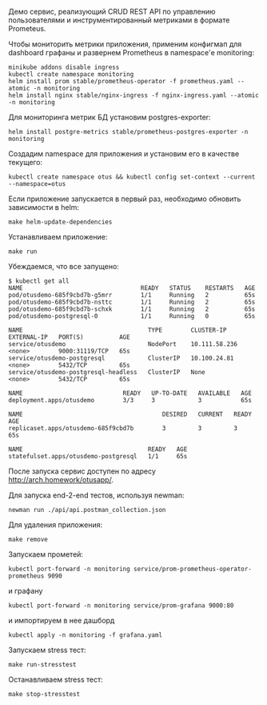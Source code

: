 Демо сервис, реализующий CRUD REST API по управлению пользователями и инструментированный метриками в формате Prometeus.

Чтобы мониторить метрики приложения, применим конфигмап для dashboard графаны и развернем Prometheus в namespace'е monitoring:

```
minikube addons disable ingress
kubectl create namespace monitoring
helm install prom stable/prometheus-operator -f prometheus.yaml --atomic -n monitoring
helm install nginx stable/nginx-ingress -f nginx-ingress.yaml --atomic -n monitoring
```

Для мониторинга метрик БД установим postgres-exporter:

```
helm install postgre-metrics stable/prometheus-postgres-exporter -n monitoring
```

Создадим namespace для приложения и установим его в качестве текущего:

```
kubectl create namespace otus && kubectl config set-context --current --namespace=otus
```

Если приложение запускается в первый раз, необходимо обновить зависимости в helm:

```
make helm-update-dependencies
```

Устанавливаем приложение:

````
make run
````

Убеждаемся, что все запущено:

```
$ kubectl get all
NAME                                 READY   STATUS    RESTARTS   AGE
pod/otusdemo-685f9cbd7b-g5mrr        1/1     Running   2          65s
pod/otusdemo-685f9cbd7b-nsttc        1/1     Running   2          65s
pod/otusdemo-685f9cbd7b-schxk        1/1     Running   2          65s
pod/otusdemo-postgresql-0            1/1     Running   0          65s

NAME                                   TYPE        CLUSTER-IP      EXTERNAL-IP   PORT(S)          AGE
service/otusdemo                       NodePort    10.111.58.236   <none>        9000:31119/TCP   65s
service/otusdemo-postgresql            ClusterIP   10.100.24.81    <none>        5432/TCP         65s
service/otusdemo-postgresql-headless   ClusterIP   None            <none>        5432/TCP         65s

NAME                            READY   UP-TO-DATE   AVAILABLE   AGE
deployment.apps/otusdemo        3/3     3            3           65s

NAME                                       DESIRED   CURRENT   READY   AGE
replicaset.apps/otusdemo-685f9cbd7b        3         3         3       65s

NAME                                   READY   AGE
statefulset.apps/otusdemo-postgresql   1/1     65s
```

После запуска сервис доступен по адресу http://arch.homework/otusapp/.

Для запуска end-2-end тестов, используя newman:

```
newman run ./api/api.postman_collection.json
```

Для удаления приложения:

```
make remove
```

Запускаем прометей:

```
kubectl port-forward -n monitoring service/prom-prometheus-operator-prometheus 9090
```

и графану

```
kubectl port-forward -n monitoring service/prom-grafana 9000:80
```

и импортируем в нее дашборд
 
```
kubectl apply -n monitoring -f grafana.yaml
```

Запускаем stress тест:

```
make run-stresstest
```

Останавливаем stress тест:

```
make stop-stresstest
```